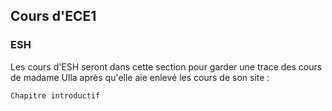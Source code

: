 ## Cours d'ECE1

### ESH
Les cours d'ESH seront dans cette section pour garder une trace des cours de madame Ulla après qu'elle aie enlevé les cours de son site :

```markdown
Chapitre introductif

```
